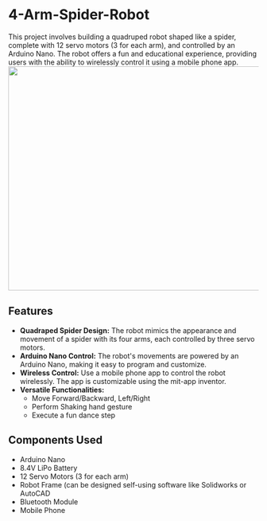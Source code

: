 # 4-Arm-Spider-Robot
This project involves building a quadruped robot shaped like a spider, complete with 12 servo motors (3 for each arm), and controlled by an Arduino Nano. The robot offers a fun and educational experience, providing users with the ability to wirelessly control it using a mobile phone app.
<img align = "center" width = "800" height = "450" src = "https://github.com/shryam102/4-arm-Spider/assets/78613519/5683d869-512a-4f45-96b1-0d7942a116f9">

## Features
* **Quadraped Spider Design:** The robot mimics the appearance and movement of a spider with its four arms, each controlled by three servo motors.
* **Arduino Nano Control:** The robot's movements are powered by an Arduino Nano, making it easy to program and customize.
* **Wireless Control:** Use a mobile phone app to control the robot wirelessly. The app is customizable using the mit-app inventor.
* **Versatile Functionalities:**
  * Move Forward/Backward, Left/Right
  * Perform Shaking hand gesture
  * Execute a fun dance step
## Components Used
* Arduino Nano
* 8.4V LiPo Battery
* 12 Servo Motors (3 for each arm)
* Robot Frame (can be designed self-using software like Solidworks or AutoCAD
* Bluetooth Module
* Mobile Phone
